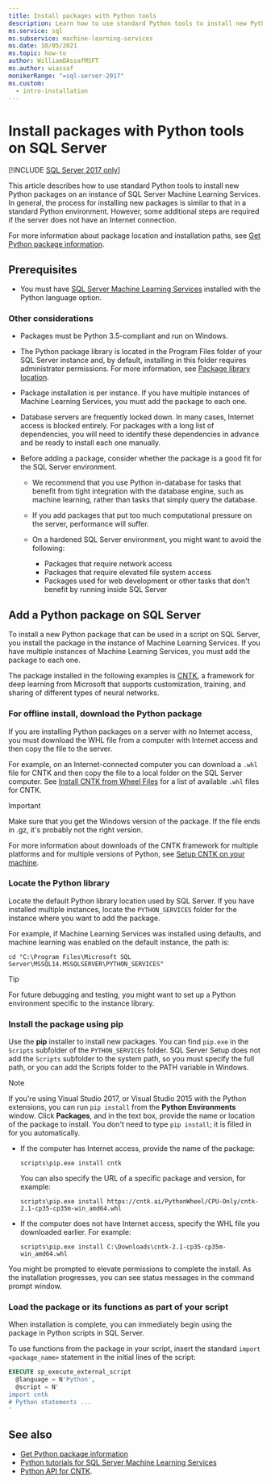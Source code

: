 ```yaml
---
title: Install packages with Python tools
description: Learn how to use standard Python tools to install new Python packages to an instance of SQL Server Machine Learning Services.
ms.service: sql
ms.subservice: machine-learning-services
ms.date: 10/05/2021
ms.topic: how-to
author: WilliamDAssafMSFT
ms.author: wiassaf
monikerRange: "=sql-server-2017"
ms.custom:
  - intro-installation
---
```

# Install packages with Python tools on SQL Server
[!INCLUDE [SQL Server 2017 only](../../includes/applies-to-version/sqlserver2017-only.md)]

This article describes how to use standard Python tools to install new Python packages on an instance of SQL Server Machine Learning Services. In general, the process for installing new packages is similar to that in a standard Python environment. However, some additional steps are required if the server does not have an Internet connection.

For more information about package location and installation paths, see [Get Python package information](python-package-information.md).

## Prerequisites

+ You must have [SQL Server Machine Learning Services](../install/sql-machine-learning-services-windows-install.md) installed with the Python language option.

### Other considerations

+ Packages must be Python 3.5-compliant and run on Windows.

+ The Python package library is located in the Program Files folder of your SQL Server instance and, by default, installing in this folder requires administrator permissions. For more information, see [Package library location](../package-management/python-package-information.md#default-python-library-location).

+ Package installation is per instance. If you have multiple instances of Machine Learning Services, you must add the package to each one.

+ Database servers are frequently locked down. In many cases, Internet access is blocked entirely. For packages with a long list of dependencies, you will need to identify these dependencies in advance and be ready to install each one manually.

+ Before adding a package, consider whether the package is a good fit for the SQL Server environment.

  + We recommend that you use Python in-database for tasks that benefit from tight integration with the database engine, such as machine learning, rather than tasks that simply query the database.

  + If you add packages that put too much computational pressure on the server, performance will suffer.

  + On a hardened SQL Server environment, you might want to avoid the following:
    + Packages that require network access
    + Packages that require elevated file system access
    + Packages used for web development or other tasks that don't benefit by running inside SQL Server

## Add a Python package on SQL Server

To install a new Python package that can be used in a script on SQL Server, you install the package in the instance of Machine Learning Services. If you have multiple instances of Machine Learning Services, you must add the package to each one.

The package installed in the following examples is [CNTK](/cognitive-toolkit/), a framework for deep learning from Microsoft that supports customization, training, and sharing of different types of neural networks.

### For offline install, download the Python package

If you are installing Python packages on a server with no Internet access, you must download the WHL file from a computer with Internet access and then copy the file to the server.

For example, on an Internet-connected computer you can download a `.whl` file for CNTK and then copy the file to a local folder on the SQL Server computer. See [Install CNTK from Wheel Files](/cognitive-toolkit/setup-windows-python?tabs=cntkpy26#2-install-from-wheel-files) for a list of available `.whl` files for CNTK.

> [!IMPORTANT]
> Make sure that you get the Windows version of the package. If the file ends in .gz, it's probably not the right version.

For more information about downloads of the CNTK framework for multiple platforms and for multiple versions of Python, see [Setup CNTK on your machine](/cognitive-toolkit/Setup-CNTK-on-your-machine).

### Locate the Python library

Locate the default Python library location used by SQL Server. If you have installed multiple instances, locate the `PYTHON_SERVICES` folder for the instance where you want to add the package.

For example, if Machine Learning Services was installed using defaults, and machine learning was enabled on the default instance, the path is:

```console
cd "C:\Program Files\Microsoft SQL Server\MSSQL14.MSSQLSERVER\PYTHON_SERVICES"
```

> [!TIP]
> For future debugging and testing, you might want to set up a Python environment specific to the instance library.

### Install the package using pip

Use the **pip** installer to install new packages. You can find `pip.exe` in the `Scripts` subfolder of the `PYTHON_SERVICES` folder. SQL Server Setup does not add the `Scripts` subfolder to the system path, so you must specify the full path, or you can add the Scripts folder to the PATH variable in Windows.

> [!NOTE]
> If you're using Visual Studio 2017, or Visual Studio 2015 with the Python extensions, you can run `pip install` from the **Python Environments** window. Click **Packages**, and in the text box, provide the name or location of the package to install. You don't need to type `pip install`; it is filled in for you automatically.

+ If the computer has Internet access, provide the name of the package:

  ```console
  scripts\pip.exe install cntk
  ```
  You can also specify the URL of a specific package and version, for example:

  ```console
  scripts\pip.exe install https://cntk.ai/PythonWheel/CPU-Only/cntk-2.1-cp35-cp35m-win_amd64.whl
  ```

+ If the computer does not have Internet access, specify the WHL file you downloaded earlier. For example:

  ```console
  scripts\pip.exe install C:\Downloads\cntk-2.1-cp35-cp35m-win_amd64.whl
  ```

You might be prompted to elevate permissions to complete the install.
As the installation progresses, you can see status messages in the command prompt window.

### Load the package or its functions as part of your script

When installation is complete, you can immediately begin using the package in Python scripts in SQL Server.

To use functions from the package in your script, insert the standard `import <package_name>` statement in the initial lines of the script:

```sql
EXECUTE sp_execute_external_script 
  @language = N'Python', 
  @script = N'
import cntk
# Python statements ...
'
```

## See also

+ [Get Python package information](python-package-information.md)
+ [Python tutorials for SQL Server Machine Learning Services](../tutorials/python-tutorials.md)
+ [Python API for CNTK](https://cntk.ai/pythondocs/tutorials.html).
